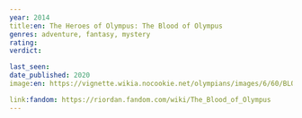 ```yaml
---
year: 2014
title:en: The Heroes of Olympus: The Blood of Olympus
genres: adventure, fantasy, mystery
rating:
verdict:

last_seen:
date_published: 2020
image:en: https://vignette.wikia.nocookie.net/olympians/images/6/60/BLOOD_OF_O_final_cvr.jpg/revision/latest?cb=20140515014555

link:fandom: https://riordan.fandom.com/wiki/The_Blood_of_Olympus
---
```

